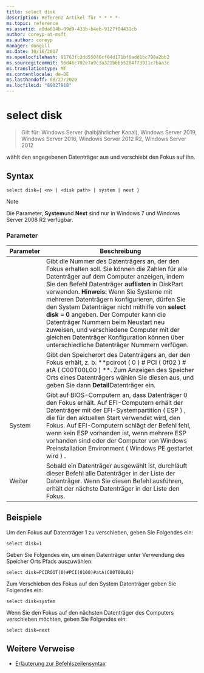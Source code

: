 ```yaml
---
title: select disk
description: Referenz Artikel für * * * *-
ms.topic: reference
ms.assetid: a0da614b-09d9-433b-b4eb-9127f84431cb
author: coreyp-at-msft
ms.author: coreyp
manager: dongill
ms.date: 10/16/2017
ms.openlocfilehash: 91763fc3dd55046cf04d171bf6add1bc798a2bb2
ms.sourcegitcommit: 96d46c702e7a9c3a321bbbb5284f73911c7baa3c
ms.translationtype: MT
ms.contentlocale: de-DE
ms.lasthandoff: 08/27/2020
ms.locfileid: "89027918"
---
```

# <a name="select-disk"></a>select disk

> Gilt für: Windows Server (halbjährlicher Kanal), Windows Server 2019, Windows Server 2016, Windows Server 2012 R2, Windows Server 2012

wählt den angegebenen Datenträger aus und verschiebt den Fokus auf ihn.



## <a name="syntax"></a>Syntax

```
select disk={ <n> | <disk path> | system | next }
```

> [!NOTE]
> Die **<disk path>** Parameter, **System**und **Next** sind nur in Windows 7 und Windows Server 2008 R2 verfügbar.

### <a name="parameters"></a>Parameter

|  Parameter  |                                                                                                                                                                                                            Beschreibung                                                                                                                                                                                                            |
|-------------|-----------------------------------------------------------------------------------------------------------------------------------------------------------------------------------------------------------------------------------------------------------------------------------------------------------------------------------------------------------------------------------------------------------------------------------|
|     <n>     | Gibt die Nummer des Datenträgers an, der den Fokus erhalten soll. Sie können die Zahlen für alle Datenträger auf dem Computer anzeigen, indem Sie den Befehl Datenträger **auflisten** in DiskPart verwenden. **Hinweis:** Wenn Sie Systeme mit mehreren Datenträgern konfigurieren, dürfen Sie den System Datenträger nicht mithilfe von **select disk \= 0** angeben. Der Computer kann die Datenträger Nummern beim Neustart neu zuweisen, und verschiedene Computer mit der gleichen Datenträger Konfiguration können über unterschiedliche Datenträger Nummern verfügen. |
| <disk path> |                                                                                                                 Gibt den Speicherort des Datenträgers an, der den Fokus erhält, z. b. **pciroot \( 0 \) \# PCI \( 0f02 \) \# atA \( C00T00L00 \) **. Zum Anzeigen des Speicher Orts eines Datenträgers wählen Sie diesen aus, und geben Sie dann **Detail**Datenträger ein.                                                                                                                  |
|   System    |                                 Gibt auf BIOS-Computern an, dass Datenträger 0 den Fokus erhält. Auf EFI-Computern erhält der Datenträger mit der EFI-Systempartition \( ESP \) , die für den aktuellen Start verwendet wird, den Fokus. Auf EFI-Computern schlägt der Befehl fehl, wenn kein ESP vorhanden ist, wenn mehrere ESP vorhanden sind oder der Computer von Windows Preinstallation Environment \( Windows PE gestartet wird \) .                                  |
|    Weiter     |                                                                                                                                     Sobald ein Datenträger ausgewählt ist, durchläuft dieser Befehl alle Datenträger in der Liste der Datenträger. Wenn Sie diesen Befehl ausführen, erhält der nächste Datenträger in der Liste den Fokus.                                                                                                                                      |

## <a name="examples"></a>Beispiele
Um den Fokus auf Datenträger 1 zu verschieben, geben Sie Folgendes ein:

```
select disk=1
```

Geben Sie Folgendes ein, um einen Datenträger unter Verwendung des Speicher Orts Pfads auszuwählen:

```
select disk=PCIROOT(0)#PCI(0100)#atA(C00T00L01)
```

Zum Verschieben des Fokus auf den System Datenträger geben Sie Folgendes ein:

```
select disk=system
```

Wenn Sie den Fokus auf den nächsten Datenträger des Computers verschieben möchten, geben Sie Folgendes ein:

```
select disk=next
```

## <a name="additional-references"></a>Weitere Verweise
- [Erläuterung zur Befehlszeilensyntax](command-line-syntax-key.md)




